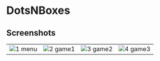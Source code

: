 # DotsNBoxes

## Screenshots
|||||
|:----------------------------------------:|:-----------------------------------------:|:-----------------------------------------:|:-----------------------------------------:|
|![1 menu](https://github.com/Anubhav099/MAD-Lab-Programs-VTU-6thSEM/assets/124192174/3cb5733d-acb9-475b-a715-f42cc2b13bd0)|![2 game1](https://github.com/Anubhav099/MAD-Lab-Programs-VTU-6thSEM/assets/124192174/07ea440c-002d-48a8-bbce-45081287f513)|![3 game2](https://github.com/Anubhav099/MAD-Lab-Programs-VTU-6thSEM/assets/124192174/607d4cb2-ab0d-4770-8d53-5eb6fc3162fa)|![4 game3](https://github.com/Anubhav099/MAD-Lab-Programs-VTU-6thSEM/assets/124192174/f51a83a9-0214-4be3-9502-fb88fc094d55)||![5 game4](https://github.com/Anubhav099/MAD-Lab-Programs-VTU-6thSEM/assets/124192174/11ea4ef7-2288-4252-9e97-f5d04583518c)|![6 results](https://github.com/Anubhav099/MAD-Lab-Programs-VTU-6thSEM/assets/124192174/6346da60-c39f-4432-9081-0c411a87246e)|![7 help](https://github.com/Anubhav099/MAD-Lab-Programs-VTU-6thSEM/assets/124192174/a6036a6b-dd96-4b58-991d-6468a96d2370)||